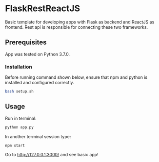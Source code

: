 # FlaskRestReactJS

Basic template for developing apps with Flask as backend and ReactJS as frontend. 
Rest api is responsible for connecting these two frameworks.

## Prerequisites
App was tested on Python 3.7.0.
### Installation
Before running command shown below, ensure that npm and python is installed 
and configured correctly.
```bash
bash setup.sh
```

## Usage
Run in terminal:
```bash
python app.py
```

In another terminal session type:
```bash
npm start
```

Go to <http://127.0.0.1:3000/> and see basic app!
